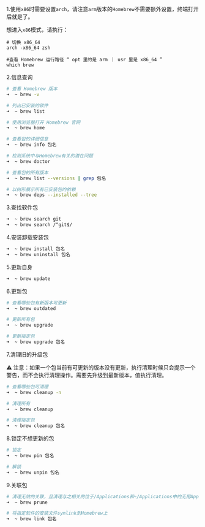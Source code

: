 1.使用`x86`时需要设置`arch`，请注意`arm`版本的`Homebrew`不需要额外设置，终端打开后就是了。

想进入`x86`模式，请执行：

```shell
# 切换 x86_64
arch -x86_64 zsh

#查看 Homebrew 运行路径 “ opt 里的是 arm ｜ usr 里是 x86_64 ”
which brew
```

2.信息查询

```bash
# 查看 Homebrew 版本
➜  ~ brew -v

# 列出已安装的软件
➜  ~ brew list

# 使用浏览器打开 Homebrew 官网
➜  ~ brew home

# 查看包的详细信息
➜  ~ brew info 包名

# 检测系统中与Homebrew有关的潜在问题
➜  ~ brew doctor

# 查看包的所有版本
➜  ~ brew list --versions | grep 包名

# 以树形展示所有已安装包的依赖
➜  ~ brew deps --installed --tree
```

3.查找软件包

```bash
➜  ~ brew search git
➜  ~ brew search /^git$/
```

4.安装卸载安装包

```bash
➜  ~ brew install 包名
➜  ~ brew uninstall 包名
```

5.更新自身

```bash
➜  ~ brew update
```

6.更新包

```bash
# 查看哪些包有新版本可更新
➜  ~ brew outdated

# 更新所有包
➜  ~ brew upgrade

# 更新指定包
➜  ~ brew upgrade 包名
```

7.清理旧的升级包

⚠️ 注意：如果一个包当前有可更新的版本没有更新，执行清理时候只会提示一个警告，而不会执行清理操作。需要先升级到最新版本，值执行清理。

```bash
# 查看哪些包可清理
➜  ~ brew cleanup -n

# 清理所有
➜  ~ brew cleanup

# 清理指定包
➜  ~ brew cleanup 包名
```

8.锁定不想更新的包

```bash
# 锁定
➜  ~ brew pin 包名

# 解锁
➜  ~ brew unpin 包名
```

9.关联包

```bash
# 清理无效的关联，且清理与之相关的位于/Applications和~/Applications中的无用App链接
➜  ~ brew prune

# 将指定软件的安装文件symlink到Homebrew上
➜  ~ brew link 包名
```
